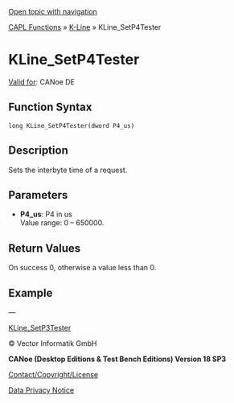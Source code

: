 [Open topic with navigation](../../../../../CANoeDEFamily.htm#Topics/CAPLFunctions/KLine/Functions/CAPLfunctionKLineSetP4Tester.md)

[CAPL Functions](../../CAPLfunctions.md) » [K-Line](../CAPLfunctionsKLineOverview.md) » KLine_SetP4Tester

# KLine_SetP4Tester

[Valid for](../../../Shared/FeatureAvailability.md):  CANoe DE

## Function Syntax

```
long KLine_SetP4Tester(dword P4_us)
```

## Description

Sets the interbyte time of a request.

## Parameters

- **P4_us**: P4 in us  
  Value range: 0 – 650000.

## Return Values

On success 0, otherwise a value less than 0.

## Example

—

[KLine_SetP3Tester](CAPLfunctionKLineSetP3Tester.md)

© Vector Informatik GmbH

**CANoe (Desktop Editions & Test Bench Editions) Version 18 SP3**

[Contact/Copyright/License](../../../Shared/ContactCopyrightLicense.md)

[Data Privacy Notice](https://www.vector.com/int/en/company/get-info/privacy-policy/)